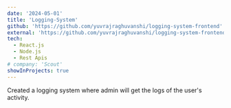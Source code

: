 ```yaml
---
date: '2024-05-01'
title: 'Logging-System'
github: 'https://github.com/yuvrajraghuvanshi/logging-system-frontend'
external: 'https://github.com/yuvrajraghuvanshi/logging-system-frontend'
tech:
  - React.js
  - Node.js
  - Rest Apis
# company: 'Scout'
showInProjects: true
---
```


Created a logging system where admin will get the logs of the user's activity.
